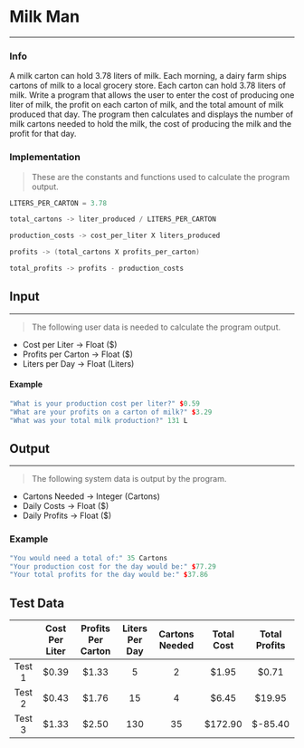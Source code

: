 # Milk Man
***
### Info
A milk carton can hold 3.78 liters of milk. Each morning, a dairy
farm ships cartons of milk to a local grocery store. Each carton can
hold 3.78 liters of milk. Write a program that allows the user to
enter the cost of producing one liter of milk, the profit on each
carton of milk, and the total amount of milk produced that day.
The program then calculates and displays the number of milk cartons
needed to hold the milk, the cost of producing the milk and the
profit for that day.

### Implementation
> These are the constants and functions used to calculate the program output.
```c++
LITERS_PER_CARTON = 3.78

total_cartons -> liter_produced / LITERS_PER_CARTON

production_costs -> cost_per_liter X liters_produced

profits -> (total_cartons X profits_per_carton)

total_profits -> profits - production_costs
```

## Input
***
> The following user data is needed to calculate the program output.
+ Cost per Liter -> Float ($)
+ Profits per Carton -> Float ($)
+ Liters per Day -> Float (Liters)

#### Example
```c++
"What is your production cost per liter?" $0.59
"What are your profits on a carton of milk?" $3.29
"What was your total milk production?" 131 L
```

## Output
***
> The following system data is output by the program.
+ Cartons Needed -> Integer (Cartons)
+ Daily Costs -> Float ($)
+ Daily Profits -> Float ($)

### Example
```c++
"You would need a total of:" 35 Cartons
"Your production cost for the day would be:" $77.29
"Your total profits for the day would be:" $37.86
```

## Test Data
|        | Cost Per Liter | Profits Per Carton | Liters Per Day | Cartons Needed | Total Cost | Total Profits |
|:------:|:--------------:|:------------------:|:--------------:|:--------------:|:----------:|:-------------:|
| Test 1 | $0.39          | $1.33              | 5              | 2              | $1.95      | $0.71         |
| Test 2 | $0.43          | $1.76              | 15             | 4              | $6.45      | $19.95        |
| Test 3 | $1.33          | $2.50              | 130            | 35             | $172.90    | $-85.40       |

